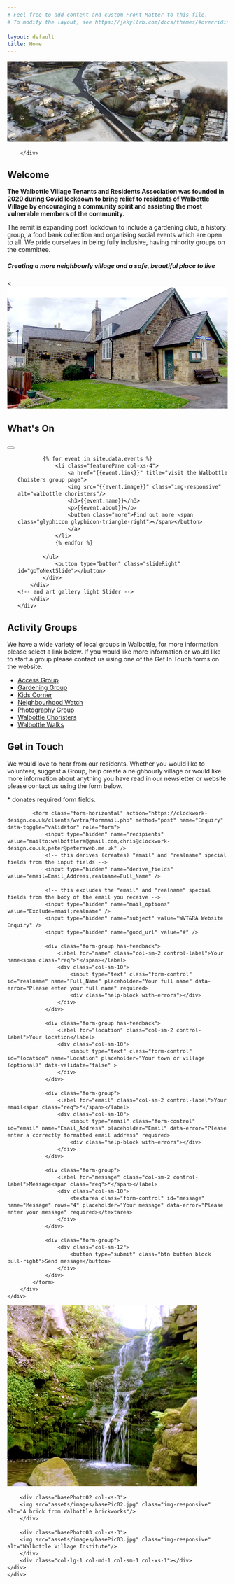 ```yaml
---
# Feel free to add content and custom Front Matter to this file.
# To modify the layout, see https://jekyllrb.com/docs/themes/#overriding-theme-defaults

layout: default
title: Home
---
```

	
<div class="container-fluid">
	<div class="row">
<div class="mastImg">
<img src="assets/images/mastheadImg-home.jpg" class="img-responsive" 
alt="aerial view of Walbottle Village"/>

		</div>

<div class="container-fluid welcome">
	<div class="row">
		<div class="col-lg-1 col-md-1"></div>
		<div class="welcomePanel col-lg-10 col-md-10 row-eq-height">
			<div class="col-lg-7 col-md-7">
			  <h2>Welcome</h2>
			  <p><strong>The Walbottle Village Tenants and Residents Association was founded in 2020 during Covid lockdown to bring relief to residents of Walbottle Village by encouraging a community spirit and assisting the most vulnerable members of the community.</strong></p>
			  <p>The remit is expanding post lockdown to include a gardening club, a history group, a food bank collection and organising social events which are open to all. We pride ourselves in being fully inclusive, having minority groups on the committee.</p>
			  <h5>Creating a more neighbourly village and a safe, beautiful place to live</h5>
			</div>
			<div class="col-lg-5 col-md-5 hidden-sm hidden-xs">
		    <<img src="assets/images/wviBuilding.jpg" class="img-responsive" alt="Walbottle Village Institute"/>
			</div>
		</div>
		<div class="col-lg-1 col-md-1"></div>
		</div>
</div>

<div class="container-fluid redPanel">
	<div class="row">
		<div class="col-lg-1"></div>
		<div class="col-lg-10 gallerySlider">
			<h2>What's On</h2>
			<!-- feature slider -->
		<div class="row gallery-slider">
			<div class="col-xs-12 col-sm-12"><button type="button" class="slideLeft" id="goToPrevSlide"></button>
			<ul id="lightSlider">

			{% for event in site.data.events %}
				<li class="featurePane col-xs-4">
					<a href="{{event.link}}" title="visit the Walbottle Choisters group page">
					<img src="{{event.image}}" class="img-responsive" alt="walbottle choristers"/>
					<h3>{{event.name}}</h3>
					<p>{{event.about}}</p>
					<button class="more">Find out more <span class="glyphicon glyphicon-triangle-right"></span></button>
					</a>
				</li>
				{% endfor %}

	        </ul>
				<button type="button" class="slideRight" id="goToNextSlide"></button>
			</div>
		</div>
	<!-- end art gallery light Slider -->
		</div>
	</div>
</div>
</div>
</div>

<div class="container-fluid whitePanel">
<div class="row">
	<div class="col-lg-1 col-md-1 col-sm-1 col-xs-0"></div>
	<div class="activity-contactPanel col-lg-10 col-md-10 col-sm-10 col-xs-12 row-eq-height">
		<div class="col-md-4 col-xs-12 activity">
				<h2>Activity Groups</h2>
				<p>We have a wide variety of local groups in Walbottle, for more information please select a link below. If you would like more information or would like to start a group please contact us using one of the Get In Touch forms on the website.</p>
				<ul>
					<li><a href="access_group.html" title="access Group" target="_self" class="ag-access" accessKey=""><span class="glyphicon glyphicon-triangle-right"></span> Access Group</a></li>
					<li><a href="gardening_group.html" title="gardening group" target="_self" class="ag-garden" accessKey=""><span class="glyphicon glyphicon-triangle-right"></span> Gardening Group</a></li>
					<li><a href="kids_corner.html" title="kids corner" target="_self" class="ag-kids" accessKey=""><span class="glyphicon glyphicon-triangle-right"></span> Kids Corner</a></li>
					<li><a href="neighbourhood_watch.html" title="neighbourhood watch" target="_self" class="activity" accessKey=""><span class="glyphicon glyphicon-triangle-right"></span> Neighbourhood Watch</a></li>
					<li><a href="photography_group" title="photography group" target="_self" class="ag-photo" accessKey=""><span class="glyphicon glyphicon-triangle-right"></span> Photography Group</a></li>
					<li><a href="walbottle_choristers.html" title="Walbottle choristers group" target="_self" class="ag-choir" accessKey=""><span class="glyphicon glyphicon-triangle-right"></span> Walbottle Choristers</a></li>
					<li><a href="walbottle_walks.html" title="Walbottle walks group" target="_self" class="ag-walks" accessKey=""><span class="glyphicon glyphicon-triangle-right"></span> Walbottle Walks</a></li>
				</ul>
		</div>
		<div class="col-xs-1"></div>
		<div class="col-md-7 col-xs-12 form">
			<h2>Get in Touch</h2>
			<p>We would love to hear from our residents. Whether you would like to volunteer, suggest a Group, help create a neighbourly village or would like more information about anything you have read in our newsletter or website please contact us using the form below.</p>
			<p class="required"><span class="req">*</span> donates required form fields.</p>
			
			<form class="form-horizontal" action="https://clockwork-design.co.uk/clients/wvtra/formmail.php" method="post" name="Enquiry" data-toggle="validator" role="form">
				<input type="hidden" name="recipients" value="mailto:walbottlera@gmail.com,chris@clockwork-design.co.uk,peter@petersweb.me.uk" />
				<!-- this derives (creates) "email" and "realname" special fields from the input fields -->
				<input type="hidden" name="derive_fields" value="email=Email_Address,realname=Full_Name" />

				<!-- this excludes the "email" and "realname" special fields from the body of the email you receive -->
				<input type="hidden" name="mail_options" value="Exclude=email;realname" />
				<input type="hidden" name="subject" value="WVT&RA Website Enquiry" />
				<input type="hidden" name="good_url" value="#" />

				<div class="form-group has-feedback">
					<label for="name" class="col-sm-2 control-label">Your name<span class="req">*</span></label>
					<div class="col-sm-10">
						<input type="text" class="form-control" id="realname" name="Full_Name" placeholder="Your full name" data-error="Please enter your full name" required>
						<div class="help-block with-errors"></div>
					</div>
				</div>

				<div class="form-group has-feedback">
					<label for="location" class="col-sm-2 control-label">Your location</label>
					<div class="col-sm-10">
						<input type="text" class="form-control" id="location" name="Location" placeholder="Your town or village (optional)" data-validate="false" >
					</div>
				</div>

				<div class="form-group">
					<label for="email" class="col-sm-2 control-label">Your email<span class="req">*</span></label>
					<div class="col-sm-10">
						<input type="email" class="form-control" id="email" name="Email_Address" placeholder="Email" data-error="Please enter a correctly formatted email address" required>
						<div class="help-block with-errors"></div>
					</div>
				</div>

				<div class="form-group">
					<label for="message" class="col-sm-2 control-label">Message<span class="req">*</span></label>
					<div class="col-sm-10">
						<textarea class="form-control" id="message" name="Message" rows="4" placeholder="Your message" data-error="Please enter your message" required></textarea>
					</div>
				</div>

				<div class="form-group">
					<div class="col-sm-12">
						<button type="submit" class="btn button block pull-right">Send message</button>
					</div>
				</div>
			</form>
		</div>
	</div>
</div>
</div>
<div class="container-fluid photoPanel">
	<div class="row">
		<div class="col-lg-1 col-md-1 col-sm-1 col-xs-1"></div>
		<div class="basePhoto01 col-xs-3">
		<img src="assets/images/basePic01.jpg" class="img-responsive" alt="Walbottle Dene"/>
		</div>
		
		<div class="basePhoto02 col-xs-3">
		<img src="assets/images/basePic02.jpg" class="img-responsive" alt="A brick from Walbottle brickworks"/>
		</div>
		
		<div class="basePhoto03 col-xs-3">
		<img src="assets/images/basePic03.jpg" class="img-responsive" alt="Walbottle Village Institute"/>
		</div>
		<div class="col-lg-1 col-md-1 col-sm-1 col-xs-1"></div>
	</div>
	</div>